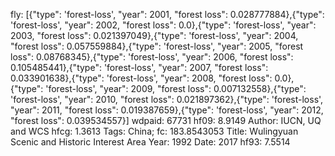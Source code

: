 fly: [{"type": 'forest-loss', "year": 2001, "forest loss": 0.028777884},{"type": 'forest-loss', "year": 2002, "forest loss": 0.0},{"type": 'forest-loss', "year": 2003, "forest loss": 0.021397049},{"type": 'forest-loss', "year": 2004, "forest loss": 0.057559884},{"type": 'forest-loss', "year": 2005, "forest loss": 0.08768345},{"type": 'forest-loss', "year": 2006, "forest loss": 0.105485441},{"type": 'forest-loss', "year": 2007, "forest loss": 0.033901638},{"type": 'forest-loss', "year": 2008, "forest loss": 0.0},{"type": 'forest-loss', "year": 2009, "forest loss": 0.007132558},{"type": 'forest-loss', "year": 2010, "forest loss": 0.021897362},{"type": 'forest-loss', "year": 2011, "forest loss": 0.019387659},{"type": 'forest-loss', "year": 2012, "forest loss": 0.039534557}]
wdpaid: 67731
hf09: 8.9149
Author: IUCN, UQ and WCS
hfcg: 1.3613
Tags: China;
fc: 183.8543053
Title: Wulingyuan Scenic and Historic Interest Area
Year: 1992
Date: 2017
hf93: 7.5514
